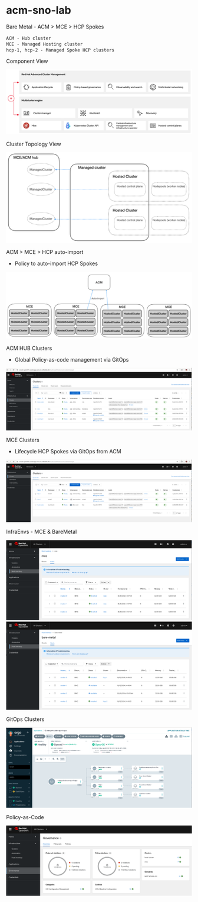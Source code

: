 # acm-sno-lab

Bare Metal - ACM > MCE > HCP Spokes

    ACM - Hub cluster
    MCE - Managed Hosting cluster
    hcp-1, hcp-2 - Managed Spoke HCP clusters

Component View

![acm-mce.png](images/acm-mce.png)

Cluster Topology View

![acm-mce-topology2.png](images/acm-mce-topology2.png)

ACM > MCE > HCP auto-import

- Policy to auto-import HCP Spokes

![acm-mce-discovery1.png](images/acm-mce-discovery1.png)

ACM HUB Clusters

- Global Policy-as-code management via GitOps

![acm-hub-clusters.png](images/acm-hub-clusters.png)

MCE Clusters

- Lifecycle HCP Spokes via GitOps from ACM

![mce-clusters.png](images/mce-clusters.png)

InfraEnvs - MCE & BareMetal

![mce-infra-env.png](images/mce-infra-env.png)
![bm-infra-env.png](images/bm-infra-env.png)

GitOps Clusters

![gitops-clusters.png](images/gitops-clusters.png)

Policy-as-Code

![policy-as-code.png](images/policy-as-code.png)
